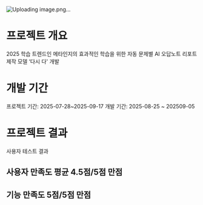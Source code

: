 ![Uploading image.png…]()

# 프로젝트 개요
2025 학습 트렌드인 메타인지의 효과적인 학습을 위한 
자동 문제별 AI 오답노트 리포트 제작 모델 ‘다시 다' 개발

# 개발 기간
프로젝트 기간: 2025-07-28~2025-09-17
개발 기간: 2025-08-25 ~ 202509-05

# 프로젝트 결과 
사용자 테스트 결과 
## 사용자 만족도 평균 4.5점/5점 만점
## 기능 만족도 5점/5점 만점
